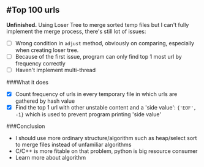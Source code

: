 #Top 100 urls
---

**Unfinished.** Using Loser Tree to merge sorted temp files but I can't fully implement the merge process, there's still lot of issues:
- [ ] Wrong condition in `adjust` method, obviously on comparing, especially when creating loser tree.
- [ ] Because of the first issue, program can only find top 1 most url by frequency correctly
- [ ] Haven't implement multi-thread

###What it does
- [x] Count frequency of urls in every temporary file in which urls are gathered by hash value
- [x] Find the top 1 url with other unstable content and a 'side value': `{'EOF', -1}` which is used to prevent program printing 'side value'

###Conclusion
* I should use more ordinary structure/algorithm such as heap/select sort to merge files instead of unfamiliar algorithms
* C/C++ is more fitable on that problem, python is big resource consumer
* Learn more about algorithm
